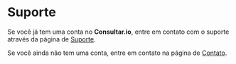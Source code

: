 # Suporte

Se você já tem uma conta no **Consultar.io**, entre em contato com o suporte
através da página de [Suporte](https://consultar.io/painel/ajuda/?utm_source=docs&utm_medium=referral&utm_campaign=suporte).

Se você ainda não tem uma conta, entre em contato na página de [Contato](https://consultar.io/contato/?utm_source=docs&utm_medium=referral&utm_campaign=suporte).
